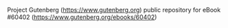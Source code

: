 Project Gutenberg (https://www.gutenberg.org) public repository for
eBook #60402 (https://www.gutenberg.org/ebooks/60402)
